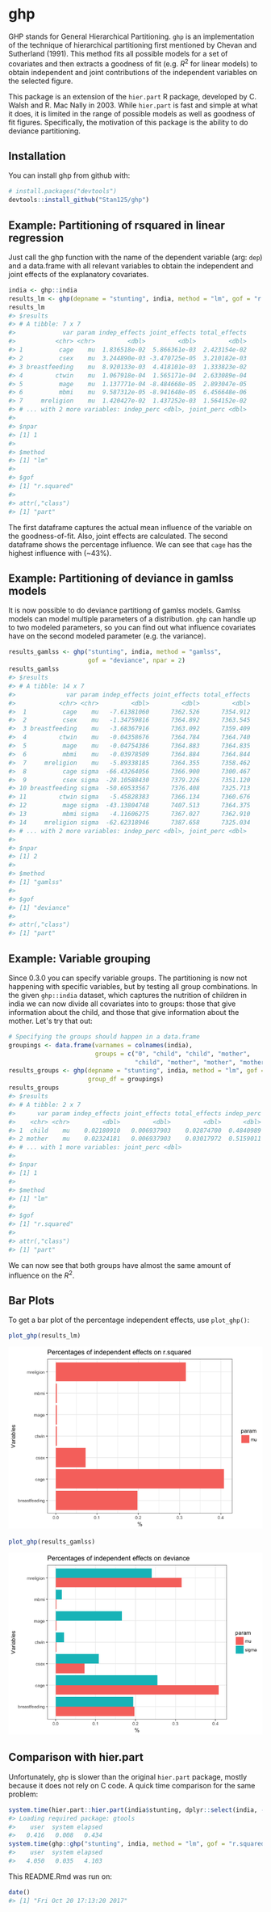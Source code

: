 
<!-- README.md is generated from README.Rmd. Please edit that file -->
ghp
===

GHP stands for General Hierarchical Partitioning. `ghp` is an implementation of the technique of hierarchical partitioning first mentioned by Chevan and Sutherland (1991). This method fits all possible models for a set of covariates and then extracts a goodness of fit (e.g. *R*<sup>2</sup> for linear models) to obtain independent and joint contributions of the independent variables on the selected figure.

This package is an extension of the `hier.part` R package, developed by C. Walsh and R. Mac Nally in 2003. While `hier.part` is fast and simple at what it does, it is limited in the range of possible models as well as goodness of fit figures. Specifically, the motivation of this package is the ability to do deviance partitioning.

Installation
------------

You can install ghp from github with:

``` r
# install.packages("devtools")
devtools::install_github("Stan125/ghp")
```

Example: Partitioning of rsquared in linear regression
------------------------------------------------------

Just call the ghp function with the name of the dependent variable (arg: `dep`) and a data.frame with all relevant variables to obtain the independent and joint effects of the explanatory covariates.

``` r
india <- ghp::india
results_lm <- ghp(depname = "stunting", india, method = "lm", gof = "r.squared")
results_lm
#> $results
#> # A tibble: 7 x 7
#>             var param indep_effects joint_effects total_effects
#>           <chr> <chr>         <dbl>         <dbl>         <dbl>
#> 1          cage    mu  1.836518e-02  5.866361e-03  2.423154e-02
#> 2          csex    mu  3.244890e-03 -3.470725e-05  3.210182e-03
#> 3 breastfeeding    mu  8.920133e-03  4.418101e-03  1.333823e-02
#> 4         ctwin    mu  1.067918e-04  1.565171e-04  2.633089e-04
#> 5          mage    mu  1.137771e-04 -8.484668e-05  2.893047e-05
#> 6          mbmi    mu  9.587312e-05 -8.941648e-05  6.456648e-06
#> 7     mreligion    mu  1.420427e-02  1.437252e-03  1.564152e-02
#> # ... with 2 more variables: indep_perc <dbl>, joint_perc <dbl>
#> 
#> $npar
#> [1] 1
#> 
#> $method
#> [1] "lm"
#> 
#> $gof
#> [1] "r.squared"
#> 
#> attr(,"class")
#> [1] "part"
```

The first dataframe captures the actual mean influence of the variable on the goodness-of-fit. Also, joint effects are calculated. The second dataframe shows the percentage influence. We can see that `cage` has the highest influence with (~43%).

Example: Partitioning of deviance in gamlss models
--------------------------------------------------

It is now possible to do deviance partitiong of gamlss models. Gamlss models can model multiple parameters of a distribution. `ghp` can handle up to two modeled parameters, so you can find out what influence covariates have on the second modeled parameter (e.g. the variance).

``` r
results_gamlss <- ghp("stunting", india, method = "gamlss", 
                      gof = "deviance", npar = 2)
results_gamlss
#> $results
#> # A tibble: 14 x 7
#>              var param indep_effects joint_effects total_effects
#>            <chr> <chr>         <dbl>         <dbl>         <dbl>
#>  1          cage    mu   -7.61381060      7362.526      7354.912
#>  2          csex    mu   -1.34759816      7364.892      7363.545
#>  3 breastfeeding    mu   -3.68367916      7363.092      7359.409
#>  4         ctwin    mu   -0.04358676      7364.784      7364.740
#>  5          mage    mu   -0.04754386      7364.883      7364.835
#>  6          mbmi    mu   -0.03978509      7364.884      7364.844
#>  7     mreligion    mu   -5.89338185      7364.355      7358.462
#>  8          cage sigma  -66.43264056      7366.900      7300.467
#>  9          csex sigma  -28.10588430      7379.226      7351.120
#> 10 breastfeeding sigma  -50.69533567      7376.408      7325.713
#> 11         ctwin sigma   -5.45828383      7366.134      7360.676
#> 12          mage sigma  -43.13804748      7407.513      7364.375
#> 13          mbmi sigma   -4.11606275      7367.027      7362.910
#> 14     mreligion sigma  -62.62318946      7387.658      7325.034
#> # ... with 2 more variables: indep_perc <dbl>, joint_perc <dbl>
#> 
#> $npar
#> [1] 2
#> 
#> $method
#> [1] "gamlss"
#> 
#> $gof
#> [1] "deviance"
#> 
#> attr(,"class")
#> [1] "part"
```

Example: Variable grouping
--------------------------

Since 0.3.0 you can specify variable groups. The partitioning is now not happening with specific variables, but by testing all group combinations. In the given `ghp::india` dataset, which captures the nutrition of children in india we can now divide all covariates into to groups: those that give information about the child, and those that give information about the mother. Let's try that out:

``` r
# Specifying the groups should happen in a data.frame 
groupings <- data.frame(varnames = colnames(india), 
                        groups = c("0", "child", "child", "mother", 
                                   "child", "mother", "mother", "mother"))
results_groups <- ghp(depname = "stunting", india, method = "lm", gof = "r.squared",
                      group_df = groupings)
results_groups
#> $results
#> # A tibble: 2 x 7
#>      var param indep_effects joint_effects total_effects indep_perc
#>    <chr> <chr>         <dbl>         <dbl>         <dbl>      <dbl>
#> 1  child    mu    0.02180910   0.006937903    0.02874700  0.4840989
#> 2 mother    mu    0.02324181   0.006937903    0.03017972  0.5159011
#> # ... with 1 more variables: joint_perc <dbl>
#> 
#> $npar
#> [1] 1
#> 
#> $method
#> [1] "lm"
#> 
#> $gof
#> [1] "r.squared"
#> 
#> attr(,"class")
#> [1] "part"
```

We can now see that both groups have almost the same amount of influence on the *R*<sup>2</sup>.

Bar Plots
---------

To get a bar plot of the percentage independent effects, use `plot_ghp()`:

``` r
plot_ghp(results_lm)
```

![](figures/barplot-1.png)

``` r
plot_ghp(results_gamlss)
```

![](figures/barplot-2.png)

Comparison with hier.part
-------------------------

Unfortunately, `ghp` is slower than the original `hier.part` package, mostly because it does not rely on C code. A quick time comparison for the same problem:

``` r
system.time(hier.part::hier.part(india$stunting, dplyr::select(india, -stunting), gof = "Rsqu", barplot = FALSE))
#> Loading required package: gtools
#>    user  system elapsed 
#>   0.416   0.008   0.434
system.time(ghp::ghp("stunting", india, method = "lm", gof = "r.squared"))
#>    user  system elapsed 
#>   4.050   0.035   4.103
```

This README.Rmd was run on:

``` r
date()
#> [1] "Fri Oct 20 17:13:20 2017"
```
